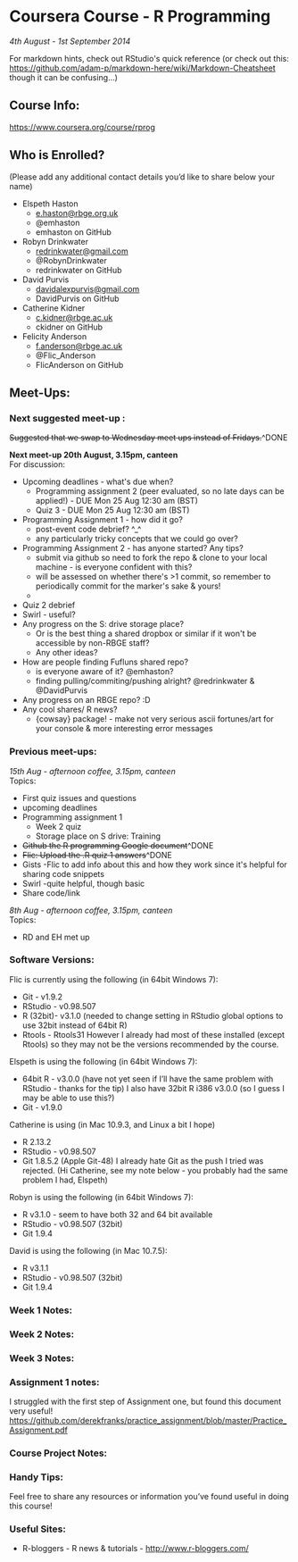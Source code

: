 # Coursera Course - R Programming
*4th August - 1st September 2014*

For markdown hints, check out RStudio's quick reference (or check out this: https://github.com/adam-p/markdown-here/wiki/Markdown-Cheatsheet though it can be confusing...)

## Course Info: 
https://www.coursera.org/course/rprog

## Who is Enrolled? 
(Please add any additional contact details you’d like to share below your name)

* Elspeth Haston
    * e.haston@rbge.org.uk
    * @emhaston
    * emhaston on GitHub
* Robyn Drinkwater
    * redrinkwater@gmail.com
    * @RobynDrinkwater
    * redrinkwater on GitHub
* David Purvis
    * davidalexpurvis@gmail.com
    * DavidPurvis on GitHub
* Catherine Kidner
    * c.kidner@rbge.ac.uk
    * ckidner on GitHub
* Felicity Anderson
    * f.anderson@rbge.ac.uk
    * @Flic_Anderson
    * FlicAnderson on GitHub


## Meet-Ups:

### Next suggested meet-up : 

~~Suggested that we swap to Wednesday meet ups instead of Fridays.~~^DONE 

**Next meet-up 20th August, 3.15pm, canteen**   
For discussion:
* Upcoming deadlines - what's due when?
   * Programming assignment 2 (peer evaluated, so no late days can be applied!) - DUE Mon 25 Aug 12:30 am (BST)
   * Quiz 3 - DUE Mon 25 Aug 12:30 am (BST)
* Programming Assignment 1 - how did it go?
    * post-event code debrief? ^_^
    * any particularly tricky concepts that we could go over?
* Programming Assignment 2 - has anyone started?  Any tips?
    * submit via github so need to fork the repo & clone to your local machine - is everyone confident with this?
    * will be assessed on whether there's >1 commit, so remember to periodically commit for the marker's sake & yours!
    * 
* Quiz 2 debrief
* Swirl - useful?
* Any progress on the S: drive storage place?
    * Or is the best thing a shared dropbox or similar if it won't be accessible by non-RBGE staff?
    * Any other ideas?
* How are people finding Fufluns shared repo? 
    * is everyone aware of it?  @emhaston?
    * finding pulling/commiting/pushing alright? @redrinkwater & @DavidPurvis
* Any progress on an RBGE repo? :D
* Any cool shares/ R news? 
    * {cowsay} package! - make not very serious ascii fortunes/art for your console & more interesting error messages


### Previous meet-ups: 


*15th Aug  - afternoon coffee, 3.15pm, canteen*   
Topics:
* First quiz issues and questions
* upcoming deadlines
* Programming assignment 1
    * Week 2 quiz
    * Storage place on S drive: Training
* ~~Github the R programming Google document~~^DONE
* ~~Flic: Upload the .R quiz 1 answers~~^DONE 
* Gists -Flic to add info about this and how they work since it's helpful for sharing code snippets
* Swirl -quite helpful, though basic
* Share code/link 

*8th Aug  - afternoon coffee, 3.15pm, canteen*   
Topics:
* RD and EH met up


### Software Versions:

Flic is currently using the following (in 64bit Windows 7): 
* Git - v1.9.2
* RStudio - v0.98.507
* R (32bit)- v3.1.0  (needed to change setting in RStudio global options to use 32bit instead of 64bit R)
* Rtools - Rtools31
However I already had most of these installed (except Rtools) so they may not be the versions recommended by the course.

Elspeth is using the following (in 64bit Windows 7):
* 64bit R - v3.0.0 (have not yet seen if I’ll have the same problem with RStudio - thanks for the tip) I also have 32bit R i386 v3.0.0 (so I guess I may be able to use this?)
* Git - v1.9.0

Catherine is using (in Mac 10.9.3, and Linux a bit I hope)
* R 2.13.2
* RStudio - v0.98.507
* Git 1.8.5.2 (Apple Git-48) 
I already hate Git as the push I tried was rejected. (Hi Catherine, see my note below - you probably had the same problem I had, Elspeth)

Robyn is using the following  (in 64bit Windows 7):
* R v3.1.0 - seem to have both 32 and 64 bit available
* RStudio - v0.98.507 (32bit)
* Git 1.9.4

David is using the following  (in Mac 10.7.5):
* R v3.1.1
* RStudio - v0.98.507 (32bit)
* Git 1.9.4


### Week 1 Notes: 


### Week 2 Notes: 


### Week 3 Notes:  


### Assignment 1 notes:

I struggled with the first step of Assignment one, but found this document very useful! 
https://github.com/derekfranks/practice_assignment/blob/master/Practice_Assignment.pdf

### Course Project Notes: 


### Handy Tips: 
Feel free to share any resources or information you’ve found useful in doing this course!


### Useful Sites:

* R-bloggers - R news & tutorials - http://www.r-bloggers.com/
